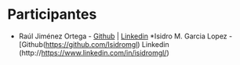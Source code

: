 # Participantes
* Raúl Jiménez Ortega - [Github](http://www.github.com/hhkaos) | [Linkedin](http://es.linkedin.com/in/jimenezortegaraul)
*Isidro M. Garcia Lopez -[Github(https://github.com/Isidromgl)  Linkedin (http://https://www.linkedin.com/in/isidromgl/)
